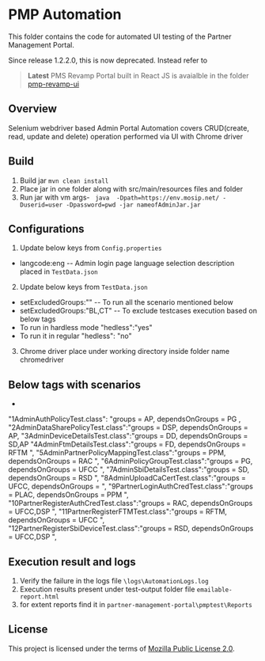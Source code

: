 # PMP Automation

This folder contains the code for automated UI testing of the Partner Management Portal. 

Since release 1.2.2.0, this is now deprecated. Instead refer to 

> **Latest** PMS Revamp Portal built in React JS is avaialble in the folder [pmp-revamp-ui](https://github.com/mosip/partner-management-portal/tree/release-1.2.2.x/pmp-revamp-ui)

## Overview
Selenium webdriver based Admin Portal Automation covers CRUD(create, read, update and delete) operation performed via UI with Chrome driver

## Build
1. Build jar `mvn clean install`
2. Place jar in one folder along with src/main/resources files and folder
3. Run jar with vm args- ``` java  -Dpath=https://env.mosip.net/ -Duserid=user -Dpassword=pwd -jar nameofAdminJar.jar```

## Configurations
1. Update below keys from `Config.properties`
* langcode:eng -- Admin login page language selection description placed in `TestData.json`


2. Update below keys from `TestData.json`
* setExcludedGroups:"" -- To run all the scenario mentioned below
* setExcludedGroups:"BL,CT" -- To exclude testcases execution based on below tags
* To run in hardless mode "hedless":"yes"
* To run it in regular "hedless": "no"
3. Chrome driver place under working directory inside folder name chromedriver

## Below tags with scenarios
*
"1AdminAuthPolicyTest.class": "groups = AP, dependsOnGroups = PG , 
"2AdminDataSharePolicyTest.class":"groups = DSP, dependsOnGroups = AP, 
"3AdminDeviceDetailsTest.class":"groups = DD, dependsOnGroups = SD,AP 
"4AdminFtmDetailsTest.class":"groups = FD, dependsOnGroups = RFTM ",
"5AdminPartnerPolicyMappingTest.class":"groups = PPM, dependsOnGroups = RAC ",
"6AdminPolicyGroupTest.class":"groups = PG, dependsOnGroups = UFCC ",
"7AdminSbiDetailsTest.class":"groups = SD, dependsOnGroups = RSD ",
"8AdminUploadCaCertTest.class":"groups = UFCC, dependsOnGroups =  ",
"9PartnerLoginAuthCredTest.class":"groups = PLAC, dependsOnGroups = PPM ",
"10PartnerRegisterAuthCredTest.class":"groups = RAC, dependsOnGroups = UFCC,DSP ",
"11PartnerRegisterFTMTest.class":"groups = RFTM, dependsOnGroups = UFCC ",
"12PartnerRegisterSbiDeviceTest.class":"groups = RSD, dependsOnGroups = UFCC,DSP ",
## Execution result and logs
1. Verify the failure in the logs file `\logs\AutomationLogs.log`
2. Execution results present under test-output folder file `emailable-report.html`
3. for extent reports find it in `partner-management-portal\pmptest\Reports`
## License
This project is licensed under the terms of [Mozilla Public License 2.0](../LICENSE).

